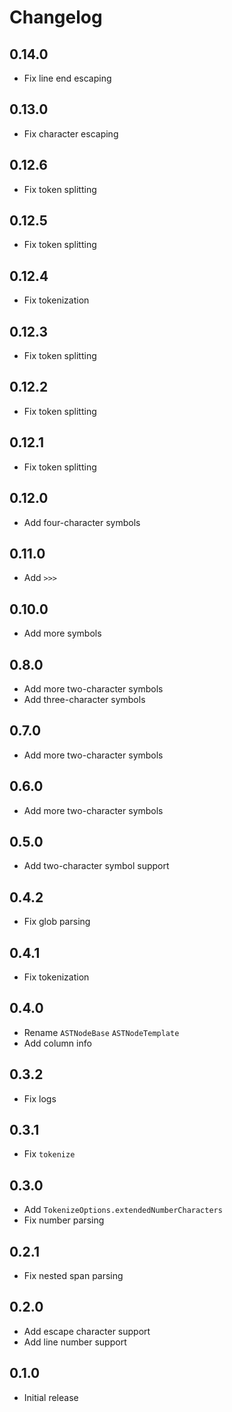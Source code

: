# Changelog

## 0.14.0

- Fix line end escaping

## 0.13.0

- Fix character escaping

## 0.12.6

- Fix token splitting

## 0.12.5

- Fix token splitting

## 0.12.4

- Fix tokenization

## 0.12.3

- Fix token splitting

## 0.12.2

- Fix token splitting

## 0.12.1

- Fix token splitting

## 0.12.0

- Add four-character symbols

## 0.11.0

- Add `>>>`

## 0.10.0

- Add more symbols

## 0.8.0

- Add more two-character symbols
- Add three-character symbols

## 0.7.0

- Add more two-character symbols

## 0.6.0

- Add more two-character symbols

## 0.5.0

- Add two-character symbol support

## 0.4.2

- Fix glob parsing

## 0.4.1

- Fix tokenization

## 0.4.0

- Rename `ASTNodeBase` `ASTNodeTemplate`
- Add column info

## 0.3.2

- Fix logs

## 0.3.1

- Fix `tokenize`

## 0.3.0

- Add `TokenizeOptions.extendedNumberCharacters`
- Fix number parsing

## 0.2.1

- Fix nested span parsing

## 0.2.0

- Add escape character support
- Add line number support

## 0.1.0

- Initial release

